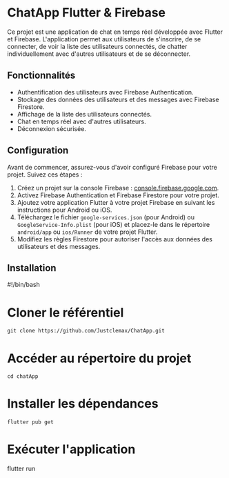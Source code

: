
# ChatApp Flutter & Firebase

Ce projet est une application de chat en temps réel développée avec Flutter et Firebase. L'application permet aux utilisateurs de s'inscrire, de se connecter, de voir la liste des utilisateurs connectés, de chatter individuellement avec d'autres utilisateurs et de se déconnecter.

## Fonctionnalités

- Authentification des utilisateurs avec Firebase Authentication.
- Stockage des données des utilisateurs et des messages avec Firebase Firestore.
- Affichage de la liste des utilisateurs connectés.
- Chat en temps réel avec d'autres utilisateurs.
- Déconnexion sécurisée.

## Configuration

Avant de commencer, assurez-vous d'avoir configuré Firebase pour votre projet. Suivez ces étapes :

1. Créez un projet sur la console Firebase : [console.firebase.google.com](https://console.firebase.google.com/).
2. Activez Firebase Authentication et Firebase Firestore pour votre projet.
3. Ajoutez votre application Flutter à votre projet Firebase en suivant les instructions pour Android ou iOS.
4. Téléchargez le fichier `google-services.json` (pour Android) ou `GoogleService-Info.plist` (pour iOS) et placez-le dans le répertoire `android/app` ou `ios/Runner` de votre projet Flutter.
5. Modifiez les règles Firestore pour autoriser l'accès aux données des utilisateurs et des messages.

## Installation

#!/bin/bash

# Cloner le référentiel
```git clone https://github.com/Justclemax/ChatApp.git```

# Accéder au répertoire du projet
```
cd chatApp
```

# Installer les dépendances
```flutter pub get```

# Exécuter l'application
flutter run

